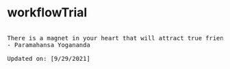 # workflowTrial
<pre>
<!-- #quote -->
There is a magnet in your heart that will attract true friends. That magnet is unselfishness, thinking of others first; when you learn to live for others, they will live for you.
- Paramahansa Yogananda

Updated on: [9/29/2021]
<!-- #quoteEnd -->
</pre>
